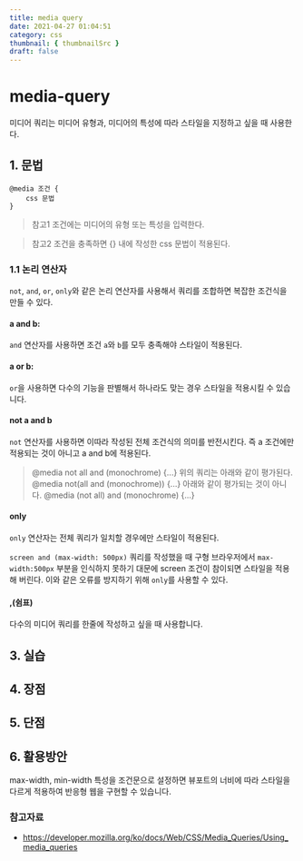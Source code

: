 ```yaml
---
title: media query
date: 2021-04-27 01:04:51
category: css
thumbnail: { thumbnailSrc }
draft: false
---
```


# media-query

미디어 쿼리는 미디어 유형과, 미디어의 특성에 따라 스타일을 지정하고 싶을 때 사용한다.

## 1. 문법

```
@media 조건 {
    css 문법
}
```

> 참고1
> 조건에는 미디어의 유형 또는 특성을 입력한다.

> 참고2
> 조건을 충족하면 {} 내에 작성한 css 문법이 적용된다.

### 1.1 논리 연산자

`not`, `and`, `or`, `only`와 같은 논리 연산자를 사용해서 쿼리를 조합하면 복잡한 조건식을 만들 수 있다.

#### a and b:

`and` 연산자를 사용하면 조건 `a`와 `b`를 모두 충족해야 스타일이 적용된다.

#### a or b:

`or`을 사용하면 다수의 기능을 판별해서 하나라도 맞는 경우 스타일을 적용시킬 수 있습니다.

#### not a and b

`not` 연산자를 사용하면 이따라 작성된 전체 조건식의 의미를 반전시킨다. 즉 a 조건에만 적용되는 것이 아니고 a and b에 적용된다.

> @media not all and (monochrome) {...}
> 위의 쿼리는 아래와 같이 평가된다.
> @media not(all and (monochrome)) {...}
> 아래와 같이 평가되는 것이 아니다.
> @media (not all) and (monochrome) {...}

#### only

`only` 연산자는 전체 쿼리가 일치할 경우에만 스타일이 적용된다.

`screen and (max-width: 500px)` 쿼리를 작성했을 때 구형 브라우저에서 `max-width:500px` 부분을 인식하지 못하기 대문에 screen 조건이 참이되면 스타일을 적용해 버린다. 이와 같은 오류를 방지하기 위해 `only`를 사용할 수 있다.

#### ,(쉼표)

다수의 미디어 쿼리를 한줄에 작성하고 싶을 때 사용합니다.

## 3. 실습

## 4. 장점

## 5. 단점

## 6. 활용방안

max-width, min-width 특성을 조건문으로 설정하면 뷰포트의 너비에 따라 스타일을 다르게 적용하여 반응형 웹을 구현할 수 있습니다.

### 참고자료

- https://developer.mozilla.org/ko/docs/Web/CSS/Media_Queries/Using_media_queries

